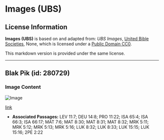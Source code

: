 # Images (UBS)

## License Information

**Images (UBS)** is based on and adapted from: _UBS Images_, [United Bible Societies](https://unitedbiblesocieties.org/), None, which is licensed under a [Public Domain CC0](https://creativecommons.org/public-domain/cc0/).

This markdown version is provided under the same license.



--------------------------------

## Blak Pik (id: 280729)

### Image Content

![Image](https://cdn.aquifer.bible/aquifer-content/resources/Media/WEB-0074_black_pigs.jpg)

[link](https://cdn.aquifer.bible/aquifer-content/resources/Media/WEB-0074_black_pigs.jpg)

* **Associated Passages:** LEV 11:7; DEU 14:8; PRO 11:22; ISA 65:4; ISA 66:3; ISA 66:17; MAT 7:6; MAT 8:30; MAT 8:31; MAT 8:32; MRK 5:11; MRK 5:12; MRK 5:13; MRK 5:16; LUK 8:32; LUK 8:33; LUK 15:15; LUK 15:16; 2PE 2:22

